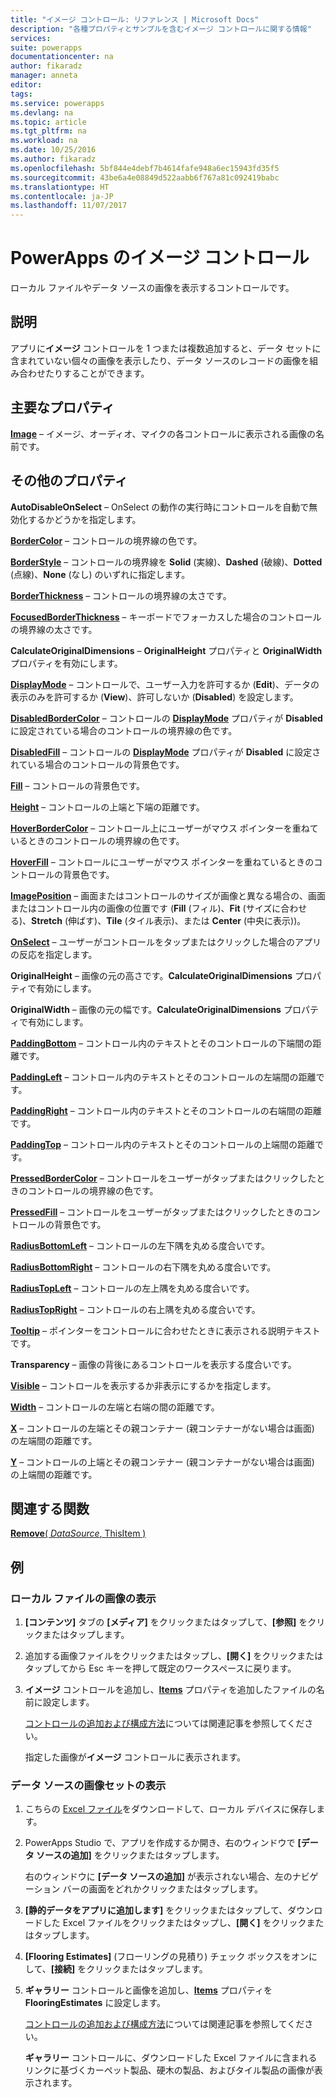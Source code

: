 ```yaml
---
title: "イメージ コントロール: リファレンス | Microsoft Docs"
description: "各種プロパティとサンプルを含むイメージ コントロールに関する情報"
services: 
suite: powerapps
documentationcenter: na
author: fikaradz
manager: anneta
editor: 
tags: 
ms.service: powerapps
ms.devlang: na
ms.topic: article
ms.tgt_pltfrm: na
ms.workload: na
ms.date: 10/25/2016
ms.author: fikaradz
ms.openlocfilehash: 5bf844e4debf7b4614fafe948a6ec15943fd35f5
ms.sourcegitcommit: 43be6a4e08849d522aabb6f767a81c092419babc
ms.translationtype: HT
ms.contentlocale: ja-JP
ms.lasthandoff: 11/07/2017
---
```

# <a name="image-control-in-powerapps"></a>PowerApps のイメージ コントロール
ローカル ファイルやデータ ソースの画像を表示するコントロールです。

## <a name="description"></a>説明
アプリに**イメージ** コントロールを 1 つまたは複数追加すると、データ セットに含まれていない個々の画像を表示したり、データ ソースのレコードの画像を組み合わせたりすることができます。

## <a name="key-properties"></a>主要なプロパティ
**[Image](properties-visual.md)** – イメージ、オーディオ、マイクの各コントロールに表示される画像の名前です。

## <a name="additional-properties"></a>その他のプロパティ
**AutoDisableOnSelect** – OnSelect の動作の実行時にコントロールを自動で無効化するかどうかを指定します。

**[BorderColor](properties-color-border.md)** – コントロールの境界線の色です。

**[BorderStyle](properties-color-border.md)** – コントロールの境界線を **Solid** (実線)、**Dashed** (破線)、**Dotted** (点線)、**None** (なし) のいずれに指定します。

**[BorderThickness](properties-color-border.md)** – コントロールの境界線の太さです。

**[FocusedBorderThickness](properties-color-border.md)** – キーボードでフォーカスした場合のコントロールの境界線の太さです。

**CalculateOriginalDimensions** – **OriginalHeight** プロパティと **OriginalWidth** プロパティを有効にします。

**[DisplayMode](properties-core.md)** – コントロールで、ユーザー入力を許可するか (**Edit**)、データの表示のみを許可するか (**View**)、許可しないか (**Disabled**) を設定します。

**[DisabledBorderColor](properties-color-border.md)** – コントロールの **[DisplayMode](properties-core.md)** プロパティが **Disabled** に設定されている場合のコントロールの境界線の色です。

**[DisabledFill](properties-color-border.md)** – コントロールの **[DisplayMode](properties-core.md)** プロパティが **Disabled** に設定されている場合のコントロールの背景色です。

**[Fill](properties-color-border.md)** – コントロールの背景色です。

**[Height](properties-size-location.md)** – コントロールの上端と下端の距離です。

**[HoverBorderColor](properties-color-border.md)** – コントロール上にユーザーがマウス ポインターを重ねているときのコントロールの境界線の色です。

**[HoverFill](properties-color-border.md)** – コントロールにユーザーがマウス ポインターを重ねているときのコントロールの背景色です。

**[ImagePosition](properties-visual.md)** – 画面またはコントロールのサイズが画像と異なる場合の、画面またはコントロール内の画像の位置です (**Fill** (フィル)、**Fit** (サイズに合わせる)、**Stretch** (伸ばす)、**Tile** (タイル表示)、または **Center** (中央に表示))。

**[OnSelect](properties-core.md)** – ユーザーがコントロールをタップまたはクリックした場合のアプリの反応を指定します。

**OriginalHeight** – 画像の元の高さです。**CalculateOriginalDimensions** プロパティで有効にします。

**OriginalWidth** – 画像の元の幅です。**CalculateOriginalDimensions** プロパティで有効にします。

**[PaddingBottom](properties-size-location.md)** – コントロール内のテキストとそのコントロールの下端間の距離です。

**[PaddingLeft](properties-size-location.md)** – コントロール内のテキストとそのコントロールの左端間の距離です。

**[PaddingRight](properties-size-location.md)** – コントロール内のテキストとそのコントロールの右端間の距離です。

**[PaddingTop](properties-size-location.md)** – コントロール内のテキストとそのコントロールの上端間の距離です。

**[PressedBorderColor](properties-color-border.md)** – コントロールをユーザーがタップまたはクリックしたときのコントロールの境界線の色です。

**[PressedFill](properties-color-border.md)** – コントロールをユーザーがタップまたはクリックしたときのコントロールの背景色です。

**[RadiusBottomLeft](properties-size-location.md)** – コントロールの左下隅を丸める度合いです。

**[RadiusBottomRight](properties-size-location.md)** – コントロールの右下隅を丸める度合いです。

**[RadiusTopLeft](properties-size-location.md)** – コントロールの左上隅を丸める度合いです。

**[RadiusTopRight](properties-size-location.md)** – コントロールの右上隅を丸める度合いです。

**[Tooltip](properties-core.md)** – ポインターをコントロールに合わせたときに表示される説明テキストです。

**Transparency** – 画像の背後にあるコントロールを表示する度合いです。

**[Visible](properties-core.md)** – コントロールを表示するか非表示にするかを指定します。

**[Width](properties-size-location.md)** – コントロールの左端と右端の間の距離です。

**[X](properties-size-location.md)** – コントロールの左端とその親コンテナー (親コンテナーがない場合は画面) の左端間の距離です。

**[Y](properties-size-location.md)** – コントロールの上端とその親コンテナー (親コンテナーがない場合は画面) の上端間の距離です。

## <a name="related-functions"></a>関連する関数
[**Remove**( *DataSource*, ThisItem )](../functions/function-remove-removeif.md)

## <a name="examples"></a>例
### <a name="show-an-image-from-a-local-file"></a>ローカル ファイルの画像の表示
1. **[コンテンツ]** タブの **[メディア]** をクリックまたはタップして、**[参照]** をクリックまたはタップします。
2. 追加する画像ファイルをクリックまたはタップし、**[開く]** をクリックまたはタップしてから Esc キーを押して既定のワークスペースに戻ります。
3. **イメージ** コントロールを追加し、**[Items](properties-core.md)** プロパティを追加したファイルの名前に設定します。
   
    [コントロールの追加および構成方法](../add-configure-controls.md)については関連記事を参照してください。
   
    指定した画像が**イメージ** コントロールに表示されます。

### <a name="show-a-set-of-images-from-a-data-source"></a>データ ソースの画像セットの表示
1. こちらの [Excel ファイル](https://pwrappssamples.blob.core.windows.net/samples/FlooringEstimates.xlsx)をダウンロードして、ローカル デバイスに保存します。
2. PowerApps Studio で、アプリを作成するか開き、右のウィンドウで **[データ ソースの追加]** をクリックまたはタップします。
   
    右のウィンドウに **[データ ソースの追加]** が表示されない場合、左のナビゲーション バーの画面をどれかクリックまたはタップします。
3. **[静的データをアプリに追加します]** をクリックまたはタップして、ダウンロードした Excel ファイルをクリックまたはタップし、**[開く]** をクリックまたはタップします。
4. **[Flooring Estimates]** (フローリングの見積り) チェック ボックスをオンにして、**[接続]** をクリックまたはタップします。
5. **ギャラリー** コントロールと画像を追加し、**[Items](properties-core.md)** プロパティを **FlooringEstimates** に設定します。
   
    [コントロールの追加および構成方法](../add-configure-controls.md)については関連記事を参照してください。
   
    **ギャラリー** コントロールに、ダウンロードした Excel ファイルに含まれるリンクに基づくカーペット製品、硬木の製品、およびタイル製品の画像が表示されます。

